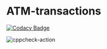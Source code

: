 # ATM-transactions

[![Codacy Badge](https://api.codacy.com/project/badge/Grade/45438f79e23b42ba816c816d4b19be20)](https://app.codacy.com/gh/99002780/ATM-transactions?utm_source=github.com&utm_medium=referral&utm_content=99002780/ATM-transactions&utm_campaign=Badge_Grade)

![cppcheck-action](https://github.com/99002780/ATM-transactions/workflows/cppcheck-action/badge.svg)
